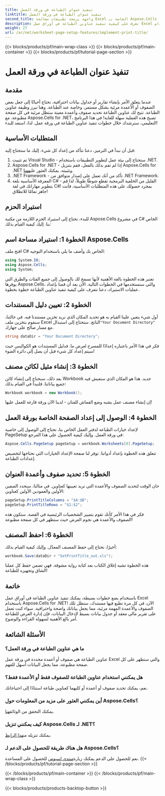 ```yaml
---
title: تنفيذ عنوان الطباعة في ورقة العمل
linktitle: تنفيذ عنوان الطباعة في ورقة العمل
second_title: واجهة برمجة تطبيقات معالجة Excel الخاصة بـ Aspose.Cells .NET
description: تعرف على كيفية تنفيذ عناوين الطباعة في أوراق عمل Excel باستخدام Aspose.Cells لـ .NET باستخدام هذا البرنامج التعليمي البسيط خطوة بخطوة.
weight: 27
url: /ar/net/worksheet-page-setup-features/implement-print-title/
---
```


{{< blocks/products/pf/main-wrap-class >}}
{{< blocks/products/pf/main-container >}}
{{< blocks/products/pf/tutorial-page-section >}}

# تنفيذ عنوان الطباعة في ورقة العمل

## مقدمة
عندما يتعلق الأمر بإنشاء تقارير أو جداول بيانات احترافية، نحتاج أحيانًا إلى جعل بعض الصفوف أو الأعمدة مرئية بشكل مستمر، وخاصة عند الطباعة. وهنا تبرز وظيفة عناوين الطباعة. تتيح لك عناوين الطباعة تحديد صفوف وأعمدة معينة ستظل مرئية في كل صفحة مطبوعة. مع Aspose.Cells for .NET، تصبح هذه العملية سهلة للغاية! في هذا البرنامج التعليمي، سنرشدك خلال خطوات تنفيذ عناوين الطباعة في ورقة عمل. لذا، استعد للبدء!
## المتطلبات الأساسية
قبل أن نبدأ في الترميز، دعنا نتأكد من إعداد كل شيء. إليك ما ستحتاج إليه:
1. تم تثبيت Visual Studio - ستحتاج إلى بيئة عمل لتطوير التطبيقات باستخدام .NET.
2.  Aspose.Cells for .NET - إذا لم تقم بذلك بالفعل، فقم بتنزيل Aspose.Cells for .NET وتثبيته. يمكنك العثور عليه[هنا](https://releases.aspose.com/cells/net/).
3. .NET Framework - تأكد من أنك تعمل على إصدار متوافق من .NET Framework.
4. المعرفة الأساسية بلغة C# - القليل من الخلفية البرمجية تقطع شوطًا طويلاً، لذا قم بتطوير مهاراتك في لغة C#!
بمجرد حصولك على هذه المتطلبات الأساسية، فأنت جاهز تمامًا للانطلاق!
## استيراد الحزم
للبدء، نحتاج إلى استيراد الحزم اللازمة من مكتبة Aspose.Cells في مشروع C# الخاص بنا. إليك كيفية القيام بذلك:
## الخطوة 1: استيراد مساحة اسم Aspose.Cells
افتح ملف C# الخاص بك وأضف ما يلي باستخدام التوجيه:
```csharp
using System.IO;
using Aspose.Cells;
using System;
```
تعتبر هذه الخطوة بالغة الأهمية لأنها تسمح لك بالوصول إلى جميع الفئات والطرق التي يوفرها Aspose.Cells، والتي سنستخدمها في الخطوات التالية.
الآن بعد أن قمنا بإعداد عمليات الاستيراد، دعنا نتعرف على كيفية تنفيذ عناوين الطباعة خطوة بخطوة.
## الخطوة 2: تعيين دليل المستندات
أول شيء يتعين علينا القيام به هو تحديد المكان الذي نريد تخزين مستندنا فيه. في حالتنا، سنقوم بتخزين ملف Excel الناتج. ستحتاج إلى استبدال`"Your Document Directory"` مع مسار صالح على جهازك.
```csharp
string dataDir = "Your Document Directory";
```
فكر في هذا الأمر باعتباره إعدادًا للمسرح لعرض ما. فدليل المستندات هو الكواليس حيث سيتم إعداد كل شيء قبل أن يصل إلى دائرة الضوء!
## الخطوة 3: إنشاء مثيل لكائن مصنف
بعد ذلك، سنحتاج إلى إنشاء كائن Workbook جديد. هذا هو المكان الذي ستعيش فيه جميع بياناتنا. فلنبدأ في القيام بذلك:
```csharp
Workbook workbook = new Workbook();
```
إن إنشاء مصنف عمل يشبه وضع القماش للفنان - لدينا الآن ورقة فارغة للعمل عليها!
## الخطوة 4: الوصول إلى إعداد الصفحة الخاصة بورقة العمل
لإعداد خيارات الطباعة لدفتر العمل الخاص بنا، نحتاج إلى الوصول إلى خاصية PageSetup في ورقة العمل. وإليك كيفية الحصول على هذا المرجع:
```csharp
Aspose.Cells.PageSetup pageSetup = workbook.Worksheets[0].PageSetup;
```
تتعلق هذه الخطوة بإعداد أدواتنا. توفر لنا صفحة الإعداد الخيارات التي نحتاجها لتخصيص إعدادات الطباعة.
## الخطوة 5: تحديد صفوف وأعمدة العنوان
حان الوقت لتحديد الصفوف والأعمدة التي نريد تعيينها كعناوين. في مثالنا، سنحدد الصفين الأولين والعمودين الأولين كعناوين:
```csharp
pageSetup.PrintTitleColumns = "$A:$B";
pageSetup.PrintTitleRows = "$1:$2";
```
فكر في هذا الأمر كأنك تقوم بتمييز الشخصيات الرئيسية في القصة. ستكون هذه الصفوف والأعمدة هي نجوم العرض حيث ستظهر في كل صفحة مطبوعة!
## الخطوة 6: احفظ المصنف
أخيرًا، نحتاج إلى حفظ المصنف المعدّل. وإليك كيفية القيام بذلك:
```csharp
workbook.Save(dataDir + "SetPrintTitle_out.xls");
```
هذه الخطوة تشبه إغلاق الكتاب بعد كتابة رواية مشوقة. فهي تضمن حفظ كل عملنا الشاق وتجهيزه للطباعة!
## خاتمة
باستخدام بضع خطوات بسيطة، يمكنك تنفيذ عناوين الطباعة في أوراق عمل Excel باستخدام Aspose.Cells for .NET! الآن، في كل مرة تطبع فيها مستندك، ستظل تلك الصفوف والأعمدة المهمة مرئية، مما يجعل بياناتك واضحة واحترافية. سواء كنت تعمل على تقرير مالي معقد أو جدول بيانات بسيط لإدخال البيانات، فإن إدارة العرض للطباعة أمر بالغ الأهمية لسهولة القراءة والوضوح. 
## الأسئلة الشائعة
### ما هي عناوين الطباعة في ورقة العمل؟
عناوين الطباعة هي صفوف أو أعمدة محددة في ورقة عمل Excel والتي ستظهر على كل صفحة مطبوعة، مما يجعل البيانات أسهل للفهم.
### هل يمكنني استخدام عناوين الطباعة للصفوف فقط أو الأعمدة فقط؟
نعم، يمكنك تحديد صفوف أو أعمدة أو كليهما كعناوين طباعة استنادًا إلى احتياجاتك.
### أين يمكنني العثور على مزيد من المعلومات حول Aspose.Cells؟
 يمكنك التحقق من الوثائق[هنا](https://reference.aspose.com/cells/net/).
### كيف يمكنني تنزيل Aspose.Cells لـ .NET؟
 يمكنك تنزيله من[هذا الرابط](https://releases.aspose.com/cells/net/).
### هل هناك طريقة للحصول على الدعم لـ Aspose.Cells؟
 نعم للحصول على الدعم يمكنك زيارة[منتدى اسبوس](https://forum.aspose.com/c/cells/9) للحصول على المساعدة.
{{< /blocks/products/pf/tutorial-page-section >}}

{{< /blocks/products/pf/main-container >}}
{{< /blocks/products/pf/main-wrap-class >}}

{{< blocks/products/products-backtop-button >}}
